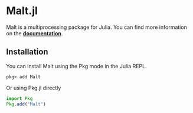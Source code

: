 # Malt.jl

Malt is a multiprocessing package for Julia.
You can find more information on the [**documentation**](https://juliapluto.github.io/Malt.jl).


## Installation

You can install Malt using the Pkg mode in the Julia REPL.

```julia-repl
pkg> add Malt
```

Or using Pkg.jl directly

```julia
import Pkg
Pkg.add("Malt")
```

